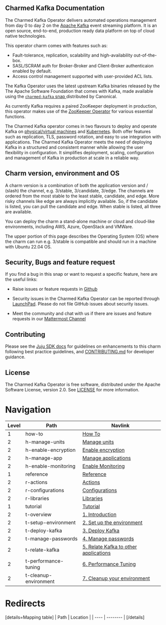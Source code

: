 ## Charmed Kafka Documentation

The Charmed Kafka Operator delivers automated operations management from day 0 to day 2 on the [Apache Kafka](https://kafka.apache.org) event streaming platform. It is an open source, end-to-end, production ready data platform on top of cloud native technologies.

This operator charm comes with features such as:
- Fault-tolerance, replication, scalability and high-availability out-of-the-box.
- SASL/SCRAM auth for Broker-Broker and Client-Broker authenticaion enabled by default.
- Access control management supported with user-provided ACL lists.

The Kafka Operator uses the latest upstream Kafka binaries released by the The Apache Software Foundation that comes with Kafka, made available using the [`charmed-kafka` snap ](https://snapcraft.io/charmed-kafka) distributed by Canonical.

As currently Kafka requires a paired ZooKeeper deployment in production, this operator makes use of the [ZooKeeper Operator](https://github.com/canonical/zookeeper-operator) for various essential functions.

The Charmed Kafka operator comes in two flavours to deploy and operate Kafka on [physical/virtual machines](https://github.com/canonical/kafka-operator) and [Kubernetes](https://github.com/canonical/kafka-k8s-operator). Both offer features such as replication, TLS, password rotation, and easy to use integration with applications. The Charmed Kafka Operator meets the need of deploying Kafka in a structured and consistent manner while allowing the user flexibility in configuration. It simplifies deployment, scaling, configuration and management of Kafka in production at scale in a reliable way.

## Charm version, environment and OS

A charm version is a combination of both the application version and / (slash) the channel, e.g. 3/stable, 3/candidate, 3/edge. The channels are ordered from the most stable to the least stable, candidate, and edge. More risky channels like edge are always implicitly available. So, if the candidate is listed, you can pull the candidate and edge. When stable is listed, all three are available. 

You can deploy the charm a stand-alone machine or cloud and cloud-like environments, including AWS, Azure, OpenStack and VMWare.

The upper portion of this page describes the Operating System (OS) where the charm can run e.g. 3/stable is compatible and should run in a machine with Ubuntu 22.04 OS.


## Security, Bugs and feature request

If you find a bug in this snap or want to request a specific feature, here are the useful links:

* Raise issues or feature requests in [Github](https://github.com/canonical/kafka-operator/issues)

* Security issues in the Charmed Kafka Operator can be reported through [LaunchPad](https://wiki.ubuntu.com/DebuggingSecurity#How%20to%20File). Please do not file GitHub issues about security issues.

* Meet the community and chat with us if there are issues and feature requests in our [Mattermost Channel](https://chat.charmhub.io/charmhub/channels/data-platform)

## Contributing

Please see the [Juju SDK docs](https://juju.is/docs/sdk) for guidelines on enhancements to this charm following best practice guidelines, and [CONTRIBUTING.md](https://github.com/canonical/kafka-operator/blob/main/CONTRIBUTING.md) for developer guidance.

## License

The Charmed Kafka Operator is free software, distributed under the Apache Software License, version 2.0. See [LICENSE](https://github.com/canonical/kafka-operator/blob/main/LICENSE) for more information.

# Navigation

| Level | Path                   | Navlink                                                                                                         |
|-------|------------------------|-----------------------------------------------------------------------------------------------------------------|
| 1     | how-to                 | [How To]()                                                                                                      |
| 2     | h-manage-units         | [Manage units](/t/charmed-kafka-how-to-manage-units/10287)                                                      |
| 2     | h-enable-encryption    | [Enable encryption](/t/charmed-kafka-how-to-enable-encryption/10281)                                            |
| 2     | h-manage-app           | [Manage applications](/t/charmed-kafka-how-to-manage-app/10285)                                                 |
| 2     | h-enable-monitoring    | [Enable Monitoring](/t/charmed-kafka-how-to-enable-monitoring/10283)                                            |
| 1     | reference              | [Reference]()                                                                                                   |
| 2     | r-actions              | [Actions](https://charmhub.io/kafka/actions?channel=3/edge)                                                     |
| 2     | r-configurations       | [Configurations](https://charmhub.io/kafka/configure?channel=3/edge)                                            |
| 2     | r-libraries            | [Libraries](https://charmhub.io/kafka/libraries/kafka_libs?channel=3/edge)                                      |
| 1     | tutorial               | [Tutorial]()                                                                                                    |
| 2     | t-overview             | [1. Introduction](/t/)                                                                                          |
| 2     | t-setup-environment    | [2. Set up the environment](/t/)                                                                                |
| 2     | t-deploy-kafka         | [3. Deploy Kafka](/t/)                                                                                          |
| 2     | t-manage-passwords     | [4. Manage passwords](/t/)                                                                                      |
| 2     | t-relate-kafka         | [5. Relate Kafka to other applications](/t/)                                                                    |
| 2     | t-performance-tuning   | [6. Performance Tuning](/t/)                                                                                    |
| 2     | t-cleanup-environment  | [7. Cleanup your environment](/t/)                                                                              |

# Redirects

[details=Mapping table]
| Path | Location |
| ---- | -------- |
[/details]